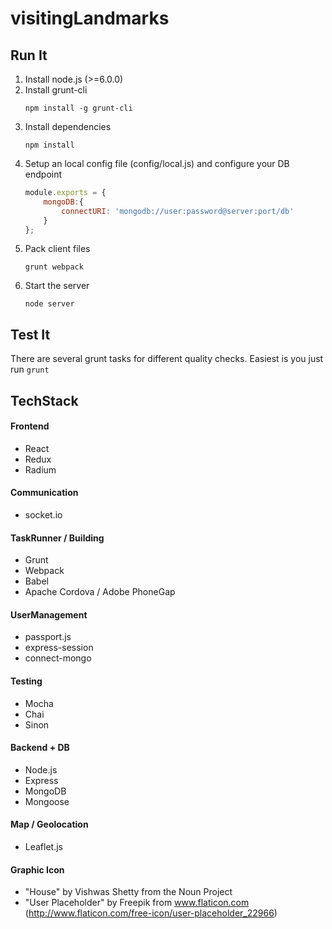 # visitingLandmarks

## Run It
1. Install node.js (>=6.0.0)
2. Install grunt-cli 
    ```
    npm install -g grunt-cli
    ```
3. Install dependencies
    ```
    npm install
    ```
4. Setup an local config file (config/local.js) and configure your DB endpoint
    ```javascript
    module.exports = {
        mongoDB:{
            connectURI: 'mongodb://user:password@server:port/db'
        }
    };
    ```
5. Pack client files
    ```
    grunt webpack
    ```
6. Start the server
    ```
    node server
    ```
    
## Test It
There are several grunt tasks for different quality checks. Easiest is you just run `grunt`

## TechStack

#### Frontend
* React
* Redux
* Radium

#### Communication
* socket.io

#### TaskRunner / Building
* Grunt
* Webpack
* Babel
* Apache Cordova / Adobe PhoneGap

#### UserManagement
* passport.js
* express-session
* connect-mongo

#### Testing
* Mocha
* Chai
* Sinon

#### Backend + DB
* Node.js
* Express
* MongoDB
* Mongoose

#### Map / Geolocation
* Leaflet.js

#### Graphic Icon
* "House" by Vishwas Shetty from the Noun Project
* "User Placeholder" by Freepik from www.flaticon.com  (http://www.flaticon.com/free-icon/user-placeholder_22966)
